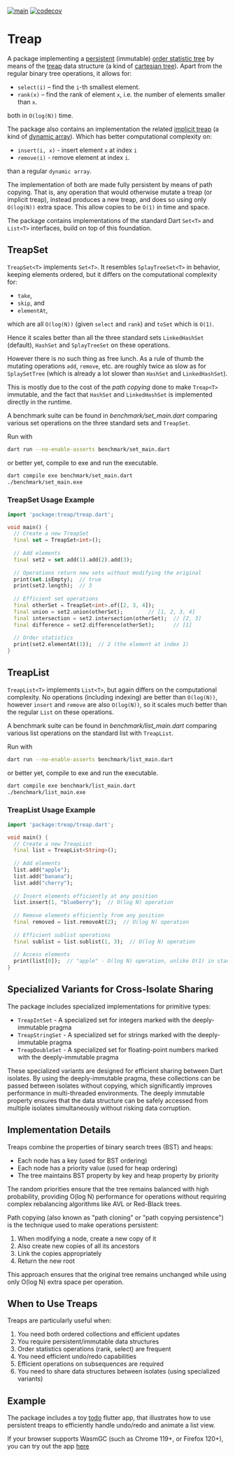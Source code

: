 [![main](https://github.com/nielsenko/treap/actions/workflows/ci.yml/badge.svg?branch=main)](https://github.com/nielsenko/treap/actions/workflows/ci.yml)
[![codecov](https://codecov.io/gh/nielsenko/treap/branch/main/graph/badge.svg?token=JI1PHY21A5)](https://codecov.io/gh/nielsenko/treap)

# Treap

A package implementing a [persistent](https://en.wikipedia.org/wiki/Persistent_data_structure) (immutable) [order statistic tree](https://en.wikipedia.org/wiki/Order_statistic_tree) by means of the [treap](https://en.wikipedia.org/wiki/Treap) data structure (a kind of [cartesian tree](https://en.wikipedia.org/wiki/Cartesian_tree)). Apart from the regular binary tree operations, it allows for:

- `select(i)` – find the `i`-th smallest element.
- `rank(x)` – find the rank of element `x`, i.e. the number of elements smaller than `x`.

both in `O(log(N))` time.

The package also contains an implementation the related [implicit treap](https://en.wikipedia.org/wiki/Treap#Implicit_treap) (a kind of [dynamic array](https://en.wikipedia.org/wiki/Dynamic_array)). Which has better computational complexity on:

- `insert(i, x)` - insert element `x` at index `i`
- `remove(i)` - remove element at index `i`.

than a regular `dynamic array`.

The implementation of both are made fully persistent by means of path copying. That is, any operation that would otherwise mutate a treap (or implicit treap), instead produces a new treap, and does so using only `O(log(N))` extra space. This allow copies to be `O(1)` in time and space.

The package contains implementations of the standard Dart `Set<T>` and `List<T>` interfaces, build on top of this foundation.

## TreapSet

`TreapSet<T>` implements `Set<T>`. It resembles `SplayTreeSet<T>` in behavior, keeping elements ordered, but it differs on the computational complexity for:

- `take`,
- `skip`, and
- `elementAt`,

which are all `O(log(N))` (given `select` and `rank`) and `toSet` which is `O(1)`.

Hence it scales better than all the three standard sets `LinkedHashSet` (default), `HashSet` and `SplayTreeSet` on these operations.

However there is no such thing as free lunch.
As a rule of thumb the mutating operations `add`, `remove`, etc. are roughly twice as slow as for `SplaySetTree` (which is already a lot slower than `HashSet` and `LinkedHashSet`).

This is mostly due to the cost of the _path copying_ done to make `Treap<T>` immutable, and the fact that `HashSet` and `LinkedHashSet` is implemented directly in the runtime.

A benchmark suite can be found in _benchmark/set_main.dart_ comparing various set operations on the three standard sets and `TreapSet`.

Run with

```sh
dart run --no-enable-asserts benchmark/set_main.dart
```

or better yet, compile to exe and run the executable.

```sh
dart compile exe benchmark/set_main.dart
./benchmark/set_main.exe
```

### TreapSet Usage Example

```dart
import 'package:treap/treap.dart';

void main() {
  // Create a new TreapSet
  final set = TreapSet<int>();
  
  // Add elements
  final set2 = set.add(1).add(2).add(3);
  
  // Operations return new sets without modifying the original
  print(set.isEmpty);  // true
  print(set2.length);  // 3
  
  // Efficient set operations
  final otherSet = TreapSet<int>.of([2, 3, 4]);
  final union = set2.union(otherSet);        // [1, 2, 3, 4]
  final intersection = set2.intersection(otherSet);  // [2, 3]
  final difference = set2.difference(otherSet);      // [1]
  
  // Order statistics
  print(set2.elementAt(1));  // 2 (the element at index 1)
}
```

## TreapList

`TreapList<T>` implements `List<T>`, but again differs on the computational complexity. No operations (including indexing) are better than `O(log(N))`, however `insert` and `remove` are also `O(log(N))`, so it scales much better than the regular `List` on these operations.

A benchmark suite can be found in _benchmark/list_main.dart_ comparing various list operations on the standard list with `TreapList`.

Run with

```sh
dart run --no-enable-asserts benchmark/list_main.dart
```

or better yet, compile to exe and run the executable.

```sh
dart compile exe benchmark/list_main.dart
./benchmark/list_main.exe
```

### TreapList Usage Example

```dart
import 'package:treap/treap.dart';

void main() {
  // Create a new TreapList
  final list = TreapList<String>();
  
  // Add elements
  list.add("apple");
  list.add("banana");
  list.add("cherry");
  
  // Insert elements efficiently at any position
  list.insert(1, "blueberry");  // O(log N) operation
  
  // Remove elements efficiently from any position
  final removed = list.removeAt(2);  // O(log N) operation
  
  // Efficient sublist operations
  final sublist = list.sublist(1, 3);  // O(log N) operation
  
  // Access elements
  print(list[0]);  // "apple" - O(log N) operation, unlike O(1) in standard List
}
```

## Specialized Variants for Cross-Isolate Sharing

The package includes specialized implementations for primitive types:

- `TreapIntSet` - A specialized set for integers marked with the deeply-immutable pragma
- `TreapStringSet` - A specialized set for strings marked with the deeply-immutable pragma
- `TreapDoubleSet` - A specialized set for floating-point numbers marked with the deeply-immutable pragma

These specialized variants are designed for efficient sharing between Dart isolates. By using the deeply-immutable pragma, these collections can be passed between isolates without copying, which significantly improves performance in multi-threaded environments. The deeply immutable property ensures that the data structure can be safely accessed from multiple isolates simultaneously without risking data corruption.

## Implementation Details

Treaps combine the properties of binary search trees (BST) and heaps:
- Each node has a key (used for BST ordering)
- Each node has a priority value (used for heap ordering)
- The tree maintains BST property by key and heap property by priority

The random priorities ensure that the tree remains balanced with high probability, providing O(log N) performance for operations without requiring complex rebalancing algorithms like AVL or Red-Black trees.

Path copying (also known as "path cloning" or "path copying persistence") is the technique used to make operations persistent:
1. When modifying a node, create a new copy of it
2. Also create new copies of all its ancestors
3. Link the copies appropriately
4. Return the new root

This approach ensures that the original tree remains unchanged while using only O(log N) extra space per operation.

## When to Use Treaps

Treaps are particularly useful when:
1. You need both ordered collections and efficient updates
2. You require persistent/immutable data structures
3. Order statistics operations (rank, select) are frequent
4. You need efficient undo/redo capabilities
5. Efficient operations on subsequences are required
6. You need to share data structures between isolates (using specialized variants)

## Example

The package includes a toy [todo](https://github.com/nielsenko/treap/blob/main/example) flutter app, that illustrates how to use persistent treaps to efficiently handle undo/redo and animate a list view.

If your browser supports WasmGC (such as Chrome 119+, or Firefox 120+), you can try out the app [here](https://byolimit.github.io)